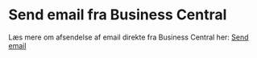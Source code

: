 # Send email fra Business Central

Læs mere om afsendelse af email direkte fra Business Central her:
[Send email](https://learn.microsoft.com/da-dk/dynamics365/business-central/admin-how-setup-email)